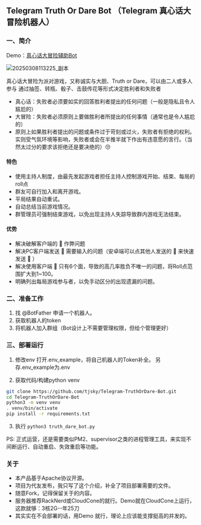 ##  Telegram Truth Or Dare Bot （Telegram 真心话大冒险机器人）

### 一、简介

Demo：[真心话大冒险辅助Bot](https://t.me/zh_sexting_TOD_bot)

![20250308113225_副本](https://github.com/user-attachments/assets/ba7d462b-ce2e-46d0-9dd1-74651a2e19a6)



真心话大冒险为派对游戏，又称诚实与大胆、Truth or Dare，可以由二人或多人参与
通过抽签、转瓶、骰子、击鼓传花等形式决定胜利者和失败者
- 真心话：失败者必须要如实的回答胜利者提出的任何问题（一般是隐私且令人尴尬的）
- 大冒险：失败者必须原则上要做胜利者所提出的任何事情（通常也是令人尴尬的）
- 原则上如果胜利者提出的问题或条件过于苛刻或过火，失败者有拒绝的权利。实则受气氛环境等影响，失败者或会在半推半就下作出有违意愿的言行。（当然太过分的要求该拒绝还是要决绝的）😚

#### 特色
- 使用主持人制度，由最先发起游戏者担任主持人控制游戏开始、结束、每局的roll点
- 群友可自行加入和离开游戏。
- 平局结果自动重试。
- 自动总结当前游戏情况。
- 群管理员可强制结束游戏，以免出现主持人失踪导致群内游戏无法结束。

#### 优势
- 解决破解客户端的 🎲 作弊问题
- 解决PC客户端发送 🎲 需要输入的问题（安卓端可以点其他人发送的 🎲 来快速发送 🎲 ）
- 解决使用客户端 🎲 只有6个面，导致的高几率胜负不唯一的问题，将Roll点范围扩大到1~100。
- 明确列出每局游戏参与者，以免手动区分的出现遗漏的问题。

### 二、准备工作

1. 找 @BotFather 申请一个机器人。
2. 获取机器人的token
3. 将机器人加入群组（Bot设计上不需要管理权限，但给个管理更好）

### 三、部署运行
1. 修改env
打开.env_example，将自己机器人的Token补全。 另存.env_example为.env

2. 获取代码/构建python venv
   
```bash
git clone https://github.com/tjsky/Telegram-TruthOrDare-Bot.git
cd Telegram-TruthOrDare-Bot
python3 -m venv venv
. venv/bin/activate
pip install -r requirements.txt
```

3. 执行
`python3 truth_dare_bot.py`

PS: 正式运营，还是需要类似PM2、supervisor之类的进程管理工具，来实现不间断运行、自动重启、失效重启等功能。

### 关于
- 本产品基于Apache协议开源。
- 项目为代友发布，我只写了这个介绍，补全了项目部署需要的文件。
- 随意Fork，记得保留关于的内容。
- 服务器推荐RackNerd或CloudCone的就行。Demo就在CloudCone上运行，这款就够：3核2G--年25刀
- 其实实在不会部署的话，用Demo 就行，理论上应该能支撑挺高的并发的。
